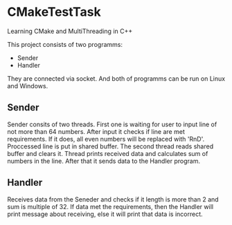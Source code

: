 # CMakeTestTask

Learning CMake and MultiThreading in C++

This project consists of two programms:
- Sender
- Handler

They are connected via socket. And both of programms can be run on Linux and Windows.

## Sender
Sender consits of two threads. First one is waiting for user to input line of not more than 64 numbers.
After input it checks if line are met requirements. If it does, all even numbers will be replaced with 'RnD'.
Proccessed line is put in shared buffer.
The second thread reads shared buffer and clears it. Thread prints received data and calculates sum of numbers in the line. After that it sends data to the Handler program.

## Handler
Receives data from the Seneder and checks if it length is more than 2 and sum is multiple of 32. If data met the requirements, then the Handler will print message about receiving, else it will print that data is incorrect.
